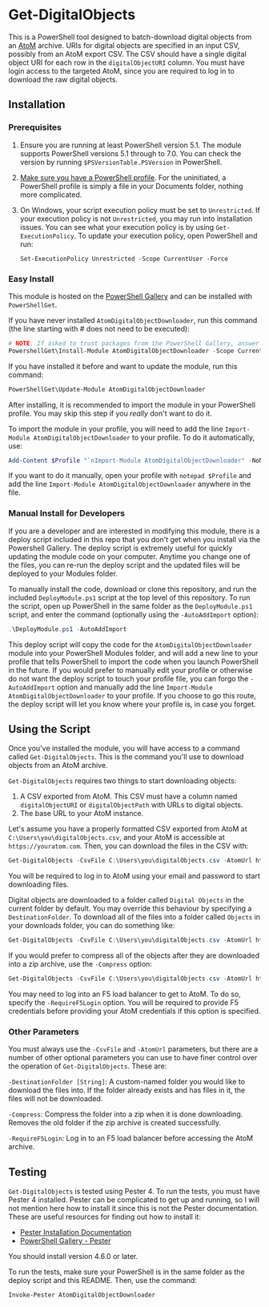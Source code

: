 # Get-DigitalObjects

This is a PowerShell tool designed to batch-download digital objects from an [AtoM](https://www.accesstomemory.org/en/) archive. URIs for digital objects are specified in an input CSV, possibly from an AtoM export CSV. The CSV should have a single digital object URI for each row in the `digitalObjectURI` column. You must have login access to the targeted AtoM, since you are required to log in to download the raw digital objects.

## Installation

### Prerequisites

1. Ensure you are running at least PowerShell version 5.1. The module supports PowerShell versions 5.1 through to 7.0. You can check the version by running `$PSVersionTable.PSVersion` in PowerShell.

2. [Make sure you have a PowerShell profile](https://docs.microsoft.com/en-us/powershell/module/microsoft.powershell.core/about/about_profiles?view=powershell-7#how-to-create-a-profile). For the uninitiated, a PowerShell profile is simply a file in your Documents folder, nothing more complicated.

3. On Windows, your script execution policy must be set to `Unrestricted`. If your execution policy is not `Unrestricted`, you may run into installation issues. You can see what your execution policy is by using `Get-ExecutionPolicy`. To update your execution policy, open PowerShell and run:

   `Set-ExecutionPolicy Unrestricted -Scope CurrentUser -Force`

### Easy Install

This module is hosted on the [PowerShell Gallery](https://www.powershellgallery.com/packages/AtomDigitalObjectDownloader/0.0.1) and can be installed with `PowerShellGet`.

If you have never installed `AtomDigitalObjectDownloader`, run this command (the line starting with # does not need to be executed):

```powershell
# NOTE: If asked to trust packages from the PowerShell Gallery, answer yes to continue installation
PowershellGet\Install-Module AtomDigitalObjectDownloader -Scope CurrentUser -Force
```

If you have installed it before and want to update the module, run this command:

```powershell
PowerShellGet\Update-Module AtomDigitalObjectDownloader
```

After installing, it is recommended to import the module in your PowerShell profile. You may skip this step if you *really* don't want to do it.

To import the module in your profile, you will need to add the line `Import-Module AtomDigitalObjectDownloader` to your profile. To do it automatically, use:

```powershell
Add-Content $Profile "`nImport-Module AtomDigitalObjectDownloader" -NoNewLine
```

If you want to do it manually, open your profile with `notepad $Profile` and add the line `Import-Module AtomDigitalObjectDownloader` anywhere in the file.

### Manual Install for Developers

If you are a developer and are interested in modifying this module, there is a deploy script included in this repo that you don't get when you install via the Powershell Gallery. The deploy script is extremely useful for quickly updating the module code on your computer. Anytime you change one of the files, you can re-run the deploy script and the updated files will be deployed to your Modules folder.

To manually install the code, download or clone this repository, and run the included `DeployModule.ps1` script at the top level of this repository. To run the script, open up PowerShell in the same folder as the `DeployModule.ps1` script, and enter the command (optionally using the `-AutoAddImport` option):

```PowerShell
.\DeployModule.ps1 -AutoAddImport
```

This deploy script will copy the code for the `AtomDigitalObjectDownloader` module into your PowerShell Modules folder, and will add a new line to your profile that tells PowerShell to import the code when you launch PowerShell in the future. If you would prefer to manually edit your profile or otherwise do not want the deploy script to touch your profile file, you can forgo the `-AutoAddImport` option and manually add the line `Import-Module AtomDigitalObjectDownloader` to your profile. If you choose to go this route, the deploy script will let you know where your profile is, in case you forget.

## Using the Script

Once you've installed the module, you will have access to a command called `Get-DigitalObjects`. This is the command you'll use to download objects from an AtoM archive.

`Get-DigitalObjects` requires two things to start downloading objects:

1. A CSV exported from AtoM. This CSV must have a column named `digitalObjectURI` or `digitalObjectPath` with URLs to digital objects.
2. The base URL to your AtoM instance.

Let's assume you have a properly formatted CSV exported from AtoM at `C:\Users\you\digitalObjects.csv`, and your AtoM is accessible at `https://youratom.com`. Then, you can download the files in the CSV with:

```PowerShell
Get-DigitalObjects -CsvFile C:\Users\you\digitalObjects.csv -AtomUrl https://youratom.com
```

You will be required to log in to AtoM using your email and password to start downloading files.

Digital objects are downloaded to a folder called `Digital Objects` in the current folder by default. You may override this behaviour by specifying a `DestinationFolder`. To download all of the files into a folder called `Objects` in your downloads folder, you can do something like:

```PowerShell
Get-DigitalObjects -CsvFile C:\Users\you\digitalObjects.csv -AtomUrl https://youratom.com -DestinationFolder C:\Users\you\Downloads\Objects\
```

If you would prefer to compress all of the objects after they are downloaded into a zip archive, use the `-Compress` option:

```PowerShell
Get-DigitalObjects -CsvFile C:\Users\you\digitalObjects.csv -AtomUrl https://youratom.com -Compress
```

You may need to log into an F5 load balancer to get to AtoM. To do so, specify the `-RequireF5Login` option. You will be required to provide F5 credentials before providing your AtoM credentials if this option is specified.

### Other Parameters

You must always use the `-CsvFile` and `-AtomUrl` parameters, but there are a number of other optional parameters you can use to have finer control over the operation of `Get-DigitalObjects`. These are:

`-DestinationFolder [String]`: A custom-named folder you would like to download the files into. If the folder already exists and has files in it, the files will not be downloaded.

`-Compress`: Compress the folder into a zip when it is done downloading. Removes the old folder if the zip archive is created successfully.

`-RequireF5Login`: Log in to an F5 load balancer before accessing the AtoM archive.

## Testing

`Get-DigitalObjects` is tested using Pester 4. To run the tests, you must have Pester 4 installed. Pester can be complicated to get up and running, so I will not mention here how to install it since this is not the Pester documentation. These are useful resources for finding out how to install it:

- [Pester Installation Documentation](https://pester.dev/docs/introduction/installation)
- [PowerShell Gallery - Pester](https://www.powershellgallery.com/packages/Pester/4.6.0)

You should install version 4.6.0 or later.

To run the tests, make sure your PowerShell is in the same folder as the deploy script and this README. Then, use the command:

```PowerShell
Invoke-Pester AtomDigitalObjectDownloader
```
